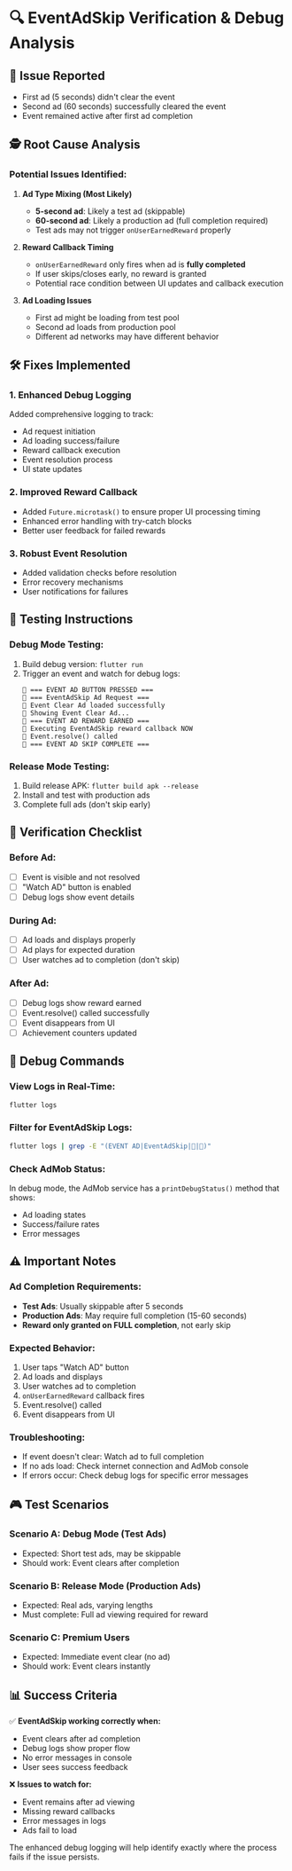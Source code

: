 # 🔍 EventAdSkip Verification & Debug Analysis

## 🚨 **Issue Reported**
- First ad (5 seconds) didn't clear the event
- Second ad (60 seconds) successfully cleared the event
- Event remained active after first ad completion

## 🕵️ **Root Cause Analysis**

### **Potential Issues Identified:**

1. **Ad Type Mixing (Most Likely)**
   - **5-second ad**: Likely a test ad (skippable)
   - **60-second ad**: Likely a production ad (full completion required)
   - Test ads may not trigger `onUserEarnedReward` properly

2. **Reward Callback Timing**
   - `onUserEarnedReward` only fires when ad is **fully completed**
   - If user skips/closes early, no reward is granted
   - Potential race condition between UI updates and callback execution

3. **Ad Loading Issues**
   - First ad might be loading from test pool
   - Second ad loads from production pool
   - Different ad networks may have different behavior

## 🛠 **Fixes Implemented**

### **1. Enhanced Debug Logging**
Added comprehensive logging to track:
- Ad request initiation
- Ad loading success/failure
- Reward callback execution
- Event resolution process
- UI state updates

### **2. Improved Reward Callback**
- Added `Future.microtask()` to ensure proper UI processing timing
- Enhanced error handling with try-catch blocks
- Better user feedback for failed rewards

### **3. Robust Event Resolution**
- Added validation checks before resolution
- Error recovery mechanisms
- User notifications for failures

## 🧪 **Testing Instructions**

### **Debug Mode Testing:**
1. Build debug version: `flutter run`
2. Trigger an event and watch for debug logs:
   ```
   🎯 === EVENT AD BUTTON PRESSED ===
   🎯 === EventAdSkip Ad Request ===
   🎯 Event Clear Ad loaded successfully
   🎯 Showing Event Clear Ad...
   🎁 === EVENT AD REWARD EARNED ===
   🎁 Executing EventAdSkip reward callback NOW
   🎁 Event.resolve() called
   🎁 === EVENT AD SKIP COMPLETE ===
   ```

### **Release Mode Testing:**
1. Build release APK: `flutter build apk --release`
2. Install and test with production ads
3. Complete full ads (don't skip early)

## 🎯 **Verification Checklist**

### **Before Ad:**
- [ ] Event is visible and not resolved
- [ ] "Watch AD" button is enabled
- [ ] Debug logs show event details

### **During Ad:**
- [ ] Ad loads and displays properly
- [ ] Ad plays for expected duration
- [ ] User watches ad to completion (don't skip)

### **After Ad:**
- [ ] Debug logs show reward earned
- [ ] Event.resolve() called successfully
- [ ] Event disappears from UI
- [ ] Achievement counters updated

## 🔧 **Debug Commands**

### **View Logs in Real-Time:**
```bash
flutter logs
```

### **Filter for EventAdSkip Logs:**
```bash
flutter logs | grep -E "(EVENT AD|EventAdSkip|🎯|🎁)"
```

### **Check AdMob Status:**
In debug mode, the AdMob service has a `printDebugStatus()` method that shows:
- Ad loading states
- Success/failure rates
- Error messages

## ⚠️ **Important Notes**

### **Ad Completion Requirements:**
- **Test Ads**: Usually skippable after 5 seconds
- **Production Ads**: May require full completion (15-60 seconds)
- **Reward only granted on FULL completion**, not early skip

### **Expected Behavior:**
1. User taps "Watch AD" button
2. Ad loads and displays
3. User watches ad to completion
4. `onUserEarnedReward` callback fires
5. Event.resolve() called
6. Event disappears from UI

### **Troubleshooting:**
- If event doesn't clear: Watch ad to full completion
- If no ads load: Check internet connection and AdMob console
- If errors occur: Check debug logs for specific error messages

## 🎮 **Test Scenarios**

### **Scenario A: Debug Mode (Test Ads)**
- Expected: Short test ads, may be skippable
- Should work: Event clears after completion

### **Scenario B: Release Mode (Production Ads)**  
- Expected: Real ads, varying lengths
- Must complete: Full ad viewing required for reward

### **Scenario C: Premium Users**
- Expected: Immediate event clear (no ad)
- Should work: Event clears instantly

## 📊 **Success Criteria**

✅ **EventAdSkip working correctly when:**
- Event clears after ad completion
- Debug logs show proper flow
- No error messages in console
- User sees success feedback

❌ **Issues to watch for:**
- Event remains after ad viewing
- Missing reward callbacks
- Error messages in logs
- Ads fail to load

The enhanced debug logging will help identify exactly where the process fails if the issue persists. 